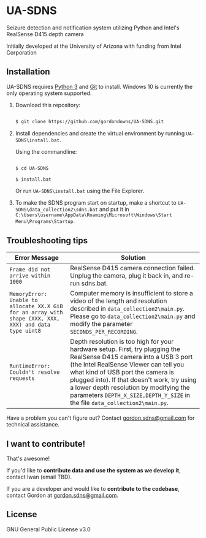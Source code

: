 
# UA-SDNS

Seizure detection and notification system utilizing Python and Intel's RealSense D415 depth camera

  

Initially developed at the University of Arizona with funding from Intel Corporation

  

## Installation

  

UA-SDNS requires [Python 3](https://www.python.org/downloads/) and [Git](https://git-scm.com/downloads) to install. Windows 10 is currently the only operating system supported.

  

 1. Download this repository:
    
    ```sh
    
    $ git clone https://github.com/gordondowns/UA-SDNS.git
    
    ```
    
    
 2. Install dependencies and create the virtual environment by running `UA-SDNS\install.bat`.
    
    Using the commandline:
    
    ```sh
    
    $ cd UA-SDNS
    
    $ install.bat
    
    ```
    Or run `UA-SDNS\install.bat` using the File Explorer.
    
3. To make the SDNS program start on startup, make a shortcut to `UA-SDNS\data_collection2\sdns.bat` and put it in `C:\Users\username\AppData\Roaming\Microsoft\Windows\Start Menu\Programs\Startup`.

  

## Troubleshooting tips

| Error Message | Solution |
|--|--|
| `Frame did not arrive within 1000` | RealSense D415 camera connection failed. Unplug the camera, plug it back in, and re-run sdns.bat. |
| `MemoryError: Unable to allocate XX.X GiB for an array with shape (XXX, XXX, XXX) and data type uint8` | Computer memory is insufficient to store a video of the length and resolution described in `data_collection2\main.py`. Please go to `data_collection2\main.py` and modify the parameter `SECONDS_PER_RECORDING`. |
| `RuntimeError: Couldn't resolve requests` | Depth resolution is too high for your hardware setup. First, try plugging the RealSense D415 camera into a USB 3 port (the Intel RealSense Viewer can tell you what kind of USB port the camera is plugged into). If that doesn't work, try using a lower depth resolution by modifying the parameters `DEPTH_X_SIZE,DEPTH_Y_SIZE` in the file `data_collection2\main.py`. |

Have a problem you can't figure out? Contact gordon.sdns@gmail.com for technical assistance.

## I want to contribute!
That's awesome!

If you'd like to **contribute data and use the system as we develop it**, contact Iwan (email TBD).

If you are a developer and would like to **contribute to the codebase**, contact Gordon at gordon.sdns@gmail.com.

## License

  

GNU General Public License v3.0
